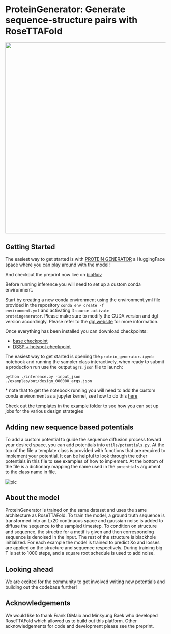# ProteinGenerator: Generate sequence-structure pairs with RoseTTAFold
<img src='./utils/figs/seqdiff_anim_720p.gif' width='600' style="vertical-align:middle">

## Getting Started
The easiest way to get started is with [PROTEIN GENERATOR](https://huggingface.co/spaces/merle/PROTEIN_GENERATOR) a HuggingFace space where you can play around with the model!

And checkout the preprint now live on [bioRxiv](https://www.biorxiv.org/content/10.1101/2023.05.08.539766v1)

Before running inference you will need to set up a custom conda environment.

Start by creating a new conda environment using the environment.yml file provided in the repository
<code>conda env create -f environment.yml</code> and activating it <code>source activate proteingenerator</code>. Please make sure to modify the CUDA version and dgl version accordingly. Please refer to the  [dgl website](https://www.dgl.ai/pages/start.html) for more information.

Once everything has been installed you can download checkpoints:
- [base checkpoint](http://files.ipd.uw.edu/pub/sequence_diffusion/checkpoints/SEQDIFF_221219_equalTASKS_nostrSELFCOND_mod30.pt)
- [DSSP + hotspot checkpoint](http://files.ipd.uw.edu/pub/sequence_diffusion/checkpoints/SEQDIFF_230205_dssp_hotspots_25mask_EQtasks_mod30.pt)

The easiest way to get started is opening the <code>protein_generator.ipynb</code> notebook and running the sampler class interactively, when ready to submit a production run use the output <code>agrs.json</code> file to launch: 

<code>python ./inference.py -input_json ./examples/out/design_000000_args.json</code> 

\* note that to get the notebook running you will need to add the custom conda environment as a jupyter kernel, see how to do this [here](https://towardsdatascience.com/get-your-conda-environment-to-show-in-jupyter-notebooks-the-easy-way-17010b76e874)

Check out the templates in the [example folder](examples) to see how you can set up jobs for the various design strategies

## Adding new sequence based potentials
To add a custom potential to guide the sequence diffusion process toward your desired space, you can add potentials into <code>utils/potentials.py</code>. At the top of the file a template class is provided with functions that are required to implement your potential. It can be helpful to look through the other potentials in this file to see examples of how to implement. At the bottom of the file is a dictionary mapping the name used in the <code>potentials</code> argument to the class name in file. 

![pic](http://files.ipd.uw.edu/pub/sequence_diffusion/figs/diffusion_landscape.png)

## About the model
ProteinGenerator is trained on the same dataset and uses the same architecture as RoseTTAFold. To train the model, a ground truth sequence is transformed into an Lx20 continuous space and gaussian noise is added to diffuse the sequence to the sampled timestep. To condition on structure and sequence, the structre for a motif is given and then corresponding sequence is denoised in the input. The rest of the structure is blackhole initialized. For each example the model is trained to predict Xo and losses are applied on the structure and sequence respectively. During training big T is set to 1000 steps, and a square root schedule is used to add noise.

## Looking ahead
We are excited for the community to get involved writing new potentials and building out the codebase further!

## Acknowledgements
We would like to thank Frank DiMaio and Minkyung Baek who developed RoseTTAFold which allowed us to build out this platform. Other acknowledgements for code and development please see the preprint.

